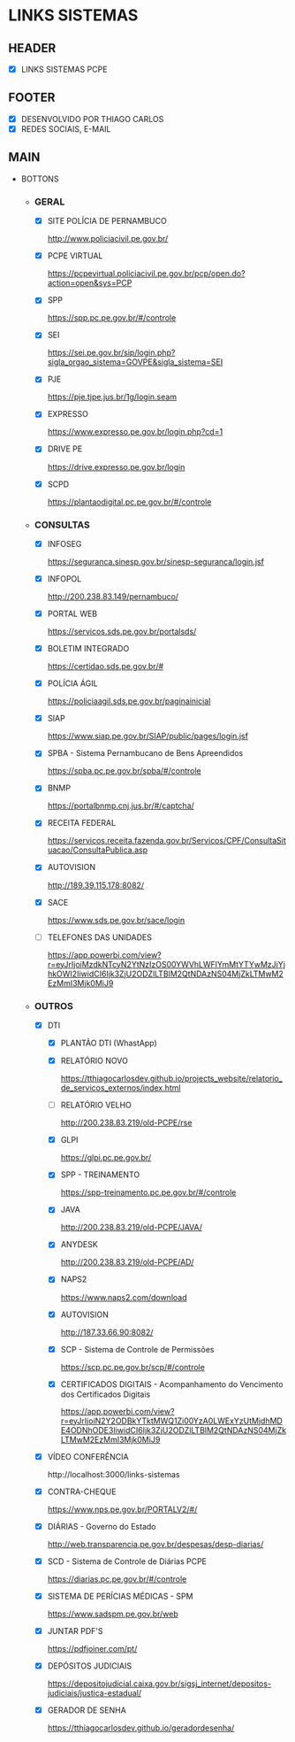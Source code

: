 # LINKS SISTEMAS

## HEADER

- [x] LINKS SISTEMAS PCPE

## FOOTER

- [x] DESENVOLVIDO POR THIAGO CARLOS
- [x] REDES SOCIAIS, E-MAIL

## MAIN

- BOTTONS

  - ### GERAL

    - [x] SITE POLÍCIA DE PERNAMBUCO

      http://www.policiacivil.pe.gov.br/

    - [x] PCPE VIRTUAL

      https://pcpevirtual.policiacivil.pe.gov.br/pcp/open.do?action=open&sys=PCP

    - [x] SPP

      https://spp.pc.pe.gov.br/#/controle

    - [x] SEI

      https://sei.pe.gov.br/sip/login.php?sigla_orgao_sistema=GOVPE&sigla_sistema=SEI

    - [x] PJE

      https://pje.tjpe.jus.br/1g/login.seam

    - [x] EXPRESSO

      https://www.expresso.pe.gov.br/login.php?cd=1

    - [x] DRIVE PE

      https://drive.expresso.pe.gov.br/login

    - [x] SCPD

      https://plantaodigital.pc.pe.gov.br/#/controle

  - ### CONSULTAS

    - [x] INFOSEG

      https://seguranca.sinesp.gov.br/sinesp-seguranca/login.jsf

    - [x] INFOPOL

      http://200.238.83.149/pernambuco/

    - [x] PORTAL WEB

      https://servicos.sds.pe.gov.br/portalsds/

    - [x] BOLETIM INTEGRADO

      https://certidao.sds.pe.gov.br/#

    - [x] POLÍCIA ÁGIL

      https://policiaagil.sds.pe.gov.br/paginainicial

    - [x] SIAP

      https://www.siap.pe.gov.br/SIAP/public/pages/login.jsf

    - [x] SPBA - Sistema Pernambucano de Bens Apreendidos

      https://spba.pc.pe.gov.br/spba/#/controle

    - [x] BNMP
  
      https://portalbnmp.cnj.jus.br/#/captcha/
  
    - [x] RECEITA FEDERAL
  
      https://servicos.receita.fazenda.gov.br/Servicos/CPF/ConsultaSituacao/ConsultaPublica.asp
  
    - [x] AUTOVISION
  
      http://189.39.115.178:8082/
  
    - [x] SACE
  
      https://www.sds.pe.gov.br/sace/login
  
    - [ ] TELEFONES DAS UNIDADES
  
      https://app.powerbi.com/view?r=eyJrIjoiMzdkNTcyN2YtNzIzOS00YWVhLWFlYmMtYTYwMzJiYjhkOWI2IiwidCI6Ijk3ZjU2ODZlLTBlM2QtNDAzNS04MjZkLTMwM2EzMmI3Mjk0MiJ9
  
  - ### OUTROS
  
    - [x] DTI
  
      - [x] PLANTÃO DTI (WhastApp)
  
      - [x] RELATÓRIO NOVO
  
        https://tthiagocarlosdev.github.io/projects_website/relatorio_de_servicos_externos/index.html
  
      - [ ] RELATÓRIO VELHO
  
        http://200.238.83.219/old-PCPE/rse
  
      - [x] GLPI
  
        https://glpi.pc.pe.gov.br/
  
      - [x] SPP - TREINAMENTO
  
        https://spp-treinamento.pc.pe.gov.br/#/controle
    
      - [x] JAVA
    
        http://200.238.83.219/old-PCPE/JAVA/
    
      - [x] ANYDESK
    
        http://200.238.83.219/old-PCPE/AD/
    
      - [x] NAPS2
    
        https://www.naps2.com/download
    
      - [x] AUTOVISION
    
        http://187.33.66.90:8082/
    
      - [x] SCP - Sistema de Controle de Permissões
    
        https://scp.pc.pe.gov.br/scp/#/controle
    
      - [x] CERTIFICADOS DIGITAIS - Acompanhamento do Vencimento dos Certificados Digitais
    
        https://app.powerbi.com/view?r=eyJrIjoiN2Y2ODBkYTktMWQ1Zi00YzA0LWExYzUtMjdhMDE4ODNhODE3IiwidCI6Ijk3ZjU2ODZlLTBlM2QtNDAzNS04MjZkLTMwM2EzMmI3Mjk0MiJ9
    
    - [x] VÍDEO CONFERÊNCIA
    
      http://localhost:3000/links-sistemas
    
    - [x] CONTRA-CHEQUE
    
      https://www.nps.pe.gov.br/PORTALV2/#/
    
    - [x] DIÁRIAS - Governo do Estado
    
      http://web.transparencia.pe.gov.br/despesas/desp-diarias/
    
    - [x] SCD - Sistema de Controle de Diárias PCPE
    
      https://diarias.pc.pe.gov.br/#/controle
    
    - [x] SISTEMA DE PERÍCIAS MÉDICAS - SPM
    
      https://www.sadspm.pe.gov.br/web
    
    - [x] JUNTAR PDF'S
    
      https://pdfjoiner.com/pt/
    
    - [x] DEPÓSITOS JUDICIAIS
    
      https://depositojudicial.caixa.gov.br/sigsj_internet/depositos-judiciais/justica-estadual/
    
    - [x] GERADOR DE SENHA
    
      https://tthiagocarlosdev.github.io/geradordesenha/

